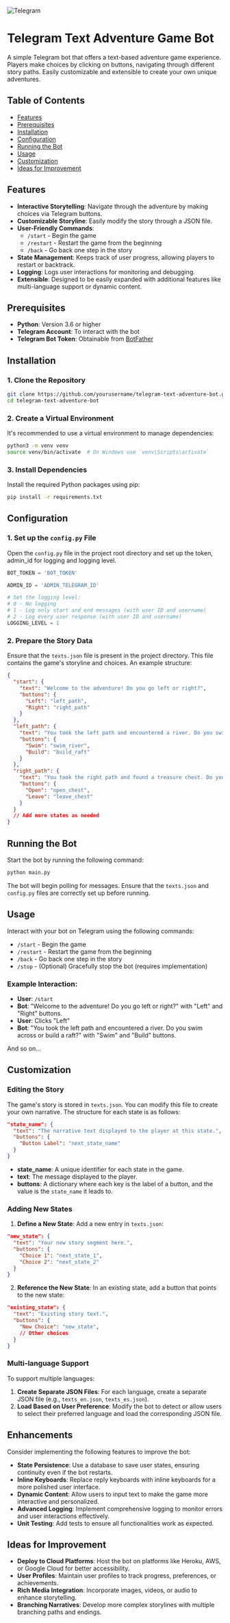 ![Telegram](https://img.shields.io/badge/telegram-API-blue)

# Telegram Text Adventure Game Bot

A simple Telegram bot that offers a text-based adventure game experience. Players make choices by clicking on buttons, navigating through different story paths. Easily customizable and extensible to create your own unique adventures.

## Table of Contents

- [Features](#features)
- [Prerequisites](#prerequisites)
- [Installation](#installation)
- [Configuration](#configuration)
- [Running the Bot](#running-the-bot)
- [Usage](#usage)
- [Customization](#customization)
- [Ideas for Improvement](#ideas-for-improvement)

## Features

- **Interactive Storytelling**: Navigate through the adventure by making choices via Telegram buttons.
- **Customizable Storyline**: Easily modify the story through a JSON file.
- **User-Friendly Commands**:
  - `/start` - Begin the game
  - `/restart` - Restart the game from the beginning
  - `/back` - Go back one step in the story
- **State Management**: Keeps track of user progress, allowing players to restart or backtrack.
- **Logging**: Logs user interactions for monitoring and debugging.
- **Extensible**: Designed to be easily expanded with additional features like multi-language support or dynamic content.

## Prerequisites

- **Python**: Version 3.6 or higher
- **Telegram Account**: To interact with the bot
- **Telegram Bot Token**: Obtainable from [BotFather](https://t.me/BotFather)

## Installation

### 1. Clone the Repository

```bash
git clone https://github.com/yourusername/telegram-text-adventure-bot.git
cd telegram-text-adventure-bot
```

### 2. Create a Virtual Environment

It's recommended to use a virtual environment to manage dependencies:

```bash
python3 -m venv venv
source venv/bin/activate  # On Windows use `venv\Scripts\activate`
```

### 3. Install Dependencies

Install the required Python packages using pip:

```bash
pip install -r requirements.txt
```

## Configuration

### 1. Set up the `config.py` File

Open the `config.py` file in the project root directory and set up the token, admin_id for logging and logging level.

```python
BOT_TOKEN = 'BOT_TOKEN'

ADMIN_ID = 'ADMIN_TELEGRAM_ID'

# Set the logging level:
# 0 - No logging
# 1 - Log only start and end messages (with user ID and username)
# 2 - Log every user response (with user ID and username)
LOGGING_LEVEL = 1
```

### 2. Prepare the Story Data

Ensure that the `texts.json` file is present in the project directory. This file contains the game's storyline and choices. An example structure:

```json
{
  "start": {
    "text": "Welcome to the adventure! Do you go left or right?",
    "buttons": {
      "Left": "left_path",
      "Right": "right_path"
    }
  },
  "left_path": {
    "text": "You took the left path and encountered a river. Do you swim across or build a raft?",
    "buttons": {
      "Swim": "swim_river",
      "Build": "build_raft"
    }
  },
  "right_path": {
    "text": "You took the right path and found a treasure chest. Do you open it or leave it?",
    "buttons": {
      "Open": "open_chest",
      "Leave": "leave_chest"
    }
  }
  // Add more states as needed
}
```

## Running the Bot

Start the bot by running the following command:

```bash
python main.py
```

The bot will begin polling for messages. Ensure that the `texts.json` and `config.py` files are correctly set up before running.

## Usage

Interact with your bot on Telegram using the following commands:

- `/start` - Begin the game
- `/restart` - Restart the game from the beginning
- `/back` - Go back one step in the story
- `/stop` - (Optional) Gracefully stop the bot (requires implementation)

### Example Interaction:

- **User**: `/start`
- **Bot**: "Welcome to the adventure! Do you go left or right?" with "Left" and "Right" buttons.
- **User**: Clicks "Left"
- **Bot**: "You took the left path and encountered a river. Do you swim across or build a raft?" with "Swim" and "Build" buttons.

And so on...

## Customization

### Editing the Story

The game's story is stored in `texts.json`. You can modify this file to create your own narrative. The structure for each state is as follows:

```json
"state_name": {
  "text": "The narrative text displayed to the player at this state.",
  "buttons": {
    "Button Label": "next_state_name"
  }
}
```

- **state_name**: A unique identifier for each state in the game.
- **text**: The message displayed to the player.
- **buttons**: A dictionary where each key is the label of a button, and the value is the `state_name` it leads to.

### Adding New States

1. **Define a New State**: Add a new entry in `texts.json`:

```json
"new_state": {
  "text": "Your new story segment here.",
  "buttons": {
    "Choice 1": "next_state_1",
    "Choice 2": "next_state_2"
  }
}
```

2. **Reference the New State**: In an existing state, add a button that points to the new state:

```json
"existing_state": {
  "text": "Existing story text.",
  "buttons": {
    "New Choice": "new_state",
    // Other choices
  }
}
```

### Multi-language Support

To support multiple languages:

1. **Create Separate JSON Files**: For each language, create a separate JSON file (e.g., `texts_en.json`, `texts_es.json`).
2. **Load Based on User Preference**: Modify the bot to detect or allow users to select their preferred language and load the corresponding JSON file.

## Enhancements

Consider implementing the following features to improve the bot:

- **State Persistence**: Use a database to save user states, ensuring continuity even if the bot restarts.
- **Inline Keyboards**: Replace reply keyboards with inline keyboards for a more polished user interface.
- **Dynamic Content**: Allow users to input text to make the game more interactive and personalized.
- **Advanced Logging**: Implement comprehensive logging to monitor errors and user interactions effectively.
- **Unit Testing**: Add tests to ensure all functionalities work as expected.

## Ideas for Improvement

- **Deploy to Cloud Platforms**: Host the bot on platforms like Heroku, AWS, or Google Cloud for better accessibility.
- **User Profiles**: Maintain user profiles to track progress, preferences, or achievements.
- **Rich Media Integration**: Incorporate images, videos, or audio to enhance storytelling.
- **Branching Narratives**: Develop more complex storylines with multiple branching paths and endings.
